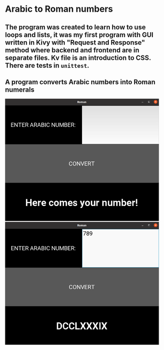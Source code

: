 # Arabic to Roman numbers

## The program was created to learn how to use loops and lists, it was my first program with GUI written in Kivy with "Request and Response" method where backend and frontend are in separate files. Kv file is an introduction to CSS. There are tests in `unittest`.

## A program converts Arabic numbers into Roman numerals


![1](1.png) ![3](3.png)
